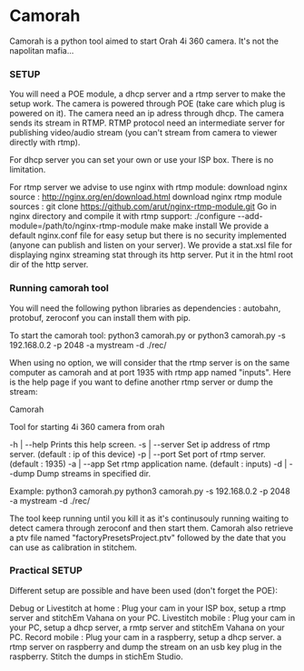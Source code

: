 # Camorah

Camorah is a python tool aimed to start Orah 4i 360 camera.
It's not the napolitan mafia...


### SETUP

You will need a POE module, a dhcp server and a rtmp server to make the setup work.
The camera is powered through POE (take care which plug is powered on it).
The camera need an ip adress through dhcp.
The camera sends its stream in RTMP.
RTMP protocol need an intermediate server for publishing video/audio stream (you can't stream from camera to viewer directly with rtmp).


For dhcp server you can set your own or use your ISP box. There is no limitation.

For rtmp server we advise to use nginx with rtmp module:
download nginx source : http://nginx.org/en/download.html
download nginx rtmp module sources : git clone https://github.com/arut/nginx-rtmp-module.git
Go in nginx directory and compile it with rtmp support:
./configure --add-module=/path/to/nginx-rtmp-module
make
make install
We provide a default nginx.conf file for easy setup but there is no security implemented (anyone can publish and listen on your server).
We provide a stat.xsl file for displaying nginx streaming stat through its http server. Put it in the html root dir of the http server.


### Running camorah tool

You will need the following python libraries as dependencies : 
autobahn, protobuf, zeroconf
you can install them with pip.


To start the camorah tool:
python3 camorah.py
or
python3 camorah.py -s 192.168.0.2 -p 2048 -a mystream -d ./rec/

When using no option, we will consider that the rtmp server is on the same computer as camorah and at port 1935 with rtmp app named "inputs".
Here is the help page if you want to define another rtmp server or dump the stream:

Camorah

Tool for starting 4i 360 camera from orah

-h | --help	Prints this help screen.
-s | --server	Set ip address of rtmp server. (default : ip of this device)
-p | --port	Set port of rtmp server. (default : 1935)
-a | --app	Set rtmp application name. (default : inputs)
-d | --dump	Dump streams in specified dir.


Example:
python3 camorah.py
python3 camorah.py -s 192.168.0.2 -p 2048 -a mystream -d ./rec/


The tool keep running until you kill it as it's continusouly running waiting to detect camera through zeroconf and then start them.
Camorah also retrieve a ptv file named "factoryPresetsProject.ptv" followed by the date that you can use as calibration in stitchem.


### Practical SETUP

Different setup are possible and have been used (don't forget the POE):

Debug or Livestitch at home : Plug your cam in your ISP box, setup a rtmp server and stitchEm Vahana on your PC.
Livestitch mobile : Plug your cam in your PC, setup a dhcp server, a rmtp server and stitchEm Vahana on your PC.
Record mobile : Plug your cam in a raspberry, setup a dhcp server. a rtmp server on raspberry and dump the 
                stream on an usb key plug in the raspberry. Stitch the dumps in stichEm Studio.
